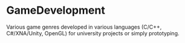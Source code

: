 GameDevelopment
===============

Various game genres developed in various languages (C/C++, C#/XNA/Unity, OpenGL) for university projects or simply prototyping.
